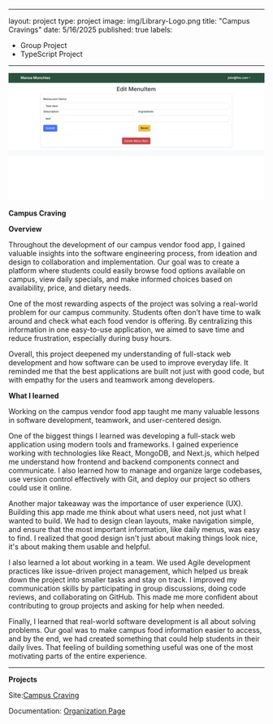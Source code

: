 
---
layout: project
type: project
image: img/Library-Logo.png
title: "Campus Cravings"
date: 5/16/2025
published: true
labels:
  - Group Project
  - TypeScript Project
---

<img class="img-fluid" src="../img/manoa.png">

**Campus Craving**

**Overview**

Throughout the development of our campus vendor food app, I gained valuable insights into the software engineering process, from ideation and design to collaboration and implementation. Our goal was to create a platform where students could easily browse food options available on campus, view daily specials, and make informed choices based on availability, price, and dietary needs.

One of the most rewarding aspects of the project was solving a real-world problem for our campus community. Students often don’t have time to walk around and check what each food vendor is offering. By centralizing this information in one easy-to-use application, we aimed to save time and reduce frustration, especially during busy hours.

Overall, this project deepened my understanding of full-stack web development and how software can be used to improve everyday life. It reminded me that the best applications are built not just with good code, but with empathy for the users and teamwork among developers.

**What I learned**

Working on the campus vendor food app taught me many valuable lessons in software development, teamwork, and user-centered design.

One of the biggest things I learned was developing a full-stack web application using modern tools and frameworks. I gained experience working with technologies like React, MongoDB, and Next.js, which helped me understand how frontend and backend components connect and communicate. I also learned how to manage and organize large codebases, use version control effectively with Git, and deploy our project so others could use it online.

Another major takeaway was the importance of user experience (UX). Building this app made me think about what users need, not just what I wanted to build. We had to design clean layouts, make navigation simple, and ensure that the most important information, like daily menus, was easy to find. I realized that good design isn't just about making things look nice, it's about making them usable and helpful.

I also learned a lot about working in a team. We used Agile development practices like issue-driven project management, which helped us break down the project into smaller tasks and stay on track. I improved my communication skills by participating in group discussions, doing code reviews, and collaborating on GitHub. This made me more confident about contributing to group projects and asking for help when needed.

Finally, I learned that real-world software development is all about solving problems. Our goal was to make campus food information easier to access, and by the end, we had created something that could help students in their daily lives. That feeling of building something useful was one of the most motivating parts of the entire experience.


---

**Projects**

Site:<a href="https://manoa-munchies-nextjs.vercel.app/"><i class="large github icon "></i>Campus Craving</a>

Documentation: <a href="https://live-laugh-lockheed-martin.github.io/"><i class="large github icon "></i>Organization Page</a>
